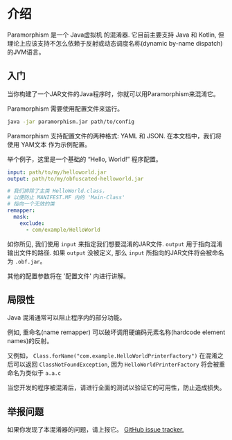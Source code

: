# 介绍

Paramorphism 是一个 Java虚拟机 的混淆器. 它目前主要支持 Java 和 Kotlin, 但理论上应该支持不怎么依赖于反射或动态调度名称(dynamic by-name dispatch)的JVM语言。

## 入门

当你构建了一个JAR文件的Java程序时，你就可以用Paramorphism来混淆它。

Paramorphism 需要使用配置文件来运行。

```sh
java -jar paramorphism.jar path/to/config
```

Paramorphism 支持配置文件的两种格式: YAML 和 JSON. 在本文档中，我们将使用 YAM文本 作为示例配置。

举个例子，这里是一个基础的 “Hello, World!” 程序配置。

```yml
input: path/to/my/helloworld.jar
output: path/to/my/obfuscated-helloworld.jar

# 我们排除了主类 HelloWorld.class，
# 以便防止 MANIFEST.MF 内的 'Main-Class'
# 指向一个无效的类
remapper:
  mask:
    exclude:
      - com/example/HelloWorld
```

如你所见, 我们使用 `input` 来指定我们想要混淆的JAR文件. `output` 用于指向混淆输出文件的路径. 如果 `output` 没被定义, 那么 `input` 所指向的JAR文件将会被命名为 `.obf.jar`。

其他的配置参数将在 '配置文件' 内进行讲解。

## 局限性

Java 混淆通常可以阻止程序内的部分功能。

例如, 重命名(name remapper) 可以破坏调用硬编码元素名称(hardcode element names)的反射。

又例如， `Class.forName("com.example.HelloWorldPrinterFactory")` 在混淆之后可以返回 `ClassNotFoundException`, 因为 `HelloWorldPrinterFactory` 将会被重命名为类似于 `a.a.c`

当您开发的程序被混淆后，请进行全面的测试以验证它的可用性，防止造成损失。

## 举报问题

如果你发现了本混淆器的问题，请上报它。 [GitHub issue tracker.](https://github.com/SerenityEnterprises/paramorphism-issues/)
